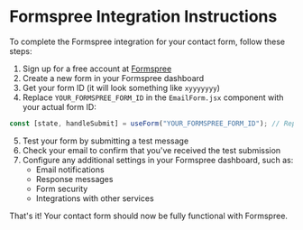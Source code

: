 # Formspree Integration Instructions

To complete the Formspree integration for your contact form, follow these steps:

1. Sign up for a free account at [Formspree](https://formspree.io/)
2. Create a new form in your Formspree dashboard
3. Get your form ID (it will look something like `xyyyyyyy`)
4. Replace `YOUR_FORMSPREE_FORM_ID` in the `EmailForm.jsx` component with your actual form ID:

```jsx
const [state, handleSubmit] = useForm("YOUR_FORMSPREE_FORM_ID"); // Replace with your actual Formspree form ID
```

5. Test your form by submitting a test message
6. Check your email to confirm that you've received the test submission
7. Configure any additional settings in your Formspree dashboard, such as:
   - Email notifications
   - Response messages
   - Form security
   - Integrations with other services

That's it! Your contact form should now be fully functional with Formspree.
